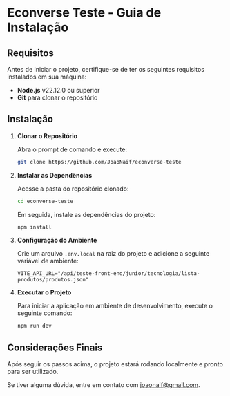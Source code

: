 # Econverse Teste - Guia de Instalação

## Requisitos
Antes de iniciar o projeto, certifique-se de ter os seguintes requisitos instalados em sua máquina:

- **Node.js** v22.12.0 ou superior
- **Git** para clonar o repositório

## Instalação

1. **Clonar o Repositório**
   
   Abra o prompt de comando e execute:
   
   ```bash
   git clone https://github.com/JoaoNaif/econverse-teste
   ```

2. **Instalar as Dependências**

   Acesse a pasta do repositório clonado:

   ```bash
   cd econverse-teste
   ```

   Em seguida, instale as dependências do projeto:

   ```bash
   npm install
   ```

3. **Configuração do Ambiente**

   Crie um arquivo `.env.local` na raiz do projeto e adicione a seguinte variável de ambiente:

   ```env
   VITE_API_URL="/api/teste-front-end/junior/tecnologia/lista-produtos/produtos.json"
   ```

4. **Executar o Projeto**

   Para iniciar a aplicação em ambiente de desenvolvimento, execute o seguinte comando:

   ```bash
   npm run dev
   ```

## Considerações Finais

Após seguir os passos acima, o projeto estará rodando localmente e pronto para ser utilizado.

Se tiver alguma dúvida, entre em contato com joaonaif@gmail.com.

